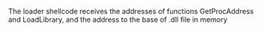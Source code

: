 The loader shellcode receives the addresses of functions GetProcAddress and LoadLibrary, and the address to the base of .dll file in memory
